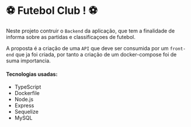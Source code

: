 # :soccer: Futebol Club ! :soccer:

Neste projeto contruir o `Backend` da aplicação, que tem a finalidade de informa sobre as partidas e classificaçoes de futebol.

A proposta é a criação de uma `API` que deve ser consumida por um `front-end` que ja foi criada, por tanto a criação de um docker-compose foi de suma importancia.

#### Tecnologias usadas:
* TypeScript
* Dockerfile
* Node.js
* Express
* Sequelize
* MySQL